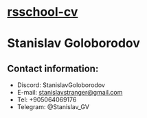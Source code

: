 # [rsschool-cv](https://stanislavstranger.github.io/rsshool-cv/cv)
# **Stanislav Goloborodov**

## **Contact information:** ##
   * Discord: StanislavGoloborodov
   * E-mail: stanislavstranger@gmail.com
   * Tel: +905064069176
   * Telegram: @Stanislav_GV